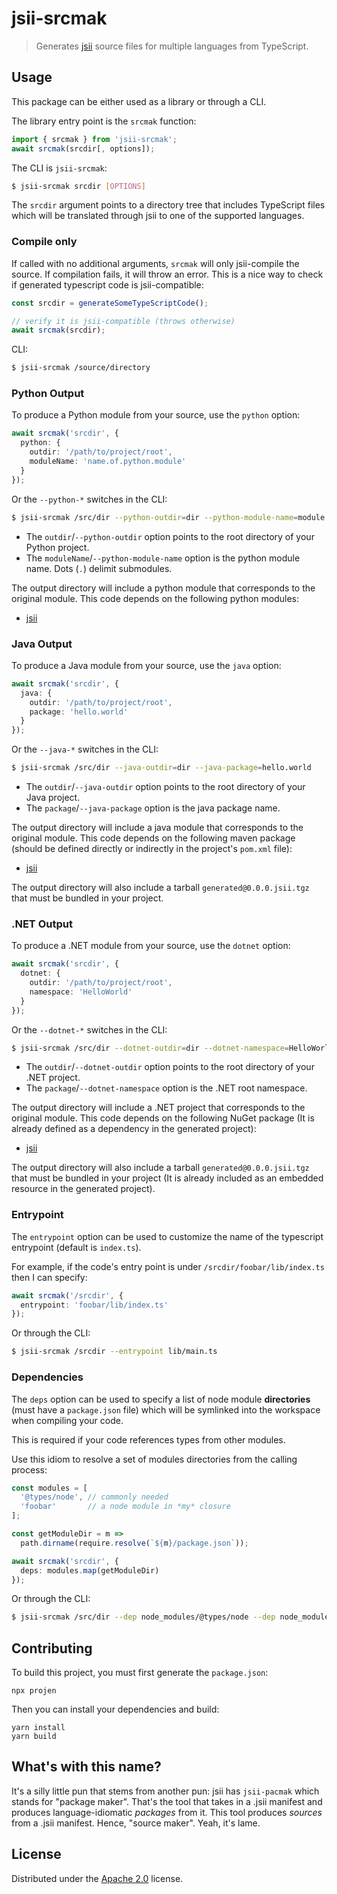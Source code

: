 # jsii-srcmak

> Generates [jsii] source files for multiple languages from TypeScript.

[jsii]: https://github.com/aws/jsii

## Usage

This package can be either used as a library or through a CLI.

The library entry point is the `srcmak` function:

```ts
import { srcmak } from 'jsii-srcmak';
await srcmak(srcdir[, options]);
```

The CLI is `jsii-srcmak`:

```bash
$ jsii-srcmak srcdir [OPTIONS]
```

The `srcdir` argument points to a directory tree that includes TypeScript files
which will be translated through jsii to one of the supported languages.

### Compile only

If called with no additional arguments, `srcmak` will only jsii-compile the source. If compilation fails, it will throw an error. This is a nice way to check if generated typescript code is jsii-compatible:

```ts
const srcdir = generateSomeTypeScriptCode();

// verify it is jsii-compatible (throws otherwise)
await srcmak(srcdir);
```

CLI:

```bash
$ jsii-srcmak /source/directory
```

### Python Output

To produce a Python module from your source, use the `python` option:

```ts
await srcmak('srcdir', {
  python: {
    outdir: '/path/to/project/root',
    moduleName: 'name.of.python.module'
  }
});
```

Or the `--python-*` switches in the CLI:

```bash
$ jsii-srcmak /src/dir --python-outdir=dir --python-module-name=module.name
```

* The `outdir`/`--python-outdir` option points to the root directory of your Python project.
* The `moduleName`/`--python-module-name` option is the python module name. Dots (`.`) delimit submodules.

The output directory will include a python module that corresponds to the
original module. This code depends on the following python modules:

- [jsii](https://pypi.org/project/jsii/)

### Java Output

To produce a Java module from your source, use the `java` option:

```ts
await srcmak('srcdir', {
  java: {
    outdir: '/path/to/project/root',
    package: 'hello.world'
  }
});
```

Or the `--java-*` switches in the CLI:

```bash
$ jsii-srcmak /src/dir --java-outdir=dir --java-package=hello.world
```

* The `outdir`/`--java-outdir` option points to the root directory of your Java project.
* The `package`/`--java-package` option is the java package name.

The output directory will include a java module that corresponds to the
original module. This code depends on the following maven package (should be defined directly or indirectly in the project's `pom.xml` file):

- [jsii](https://mvnrepository.com/artifact/software.amazon.jsii)

The output directory will also include a tarball `generated@0.0.0.jsii.tgz` that must be bundled in your project.

### .NET Output

To produce a .NET module from your source, use the `dotnet` option:

```ts
await srcmak('srcdir', {
  dotnet: {
    outdir: '/path/to/project/root',
    namespace: 'HelloWorld'
  }
});
```

Or the `--dotnet-*` switches in the CLI:

```bash
$ jsii-srcmak /src/dir --dotnet-outdir=dir --dotnet-namespace=HelloWorld
```

* The `outdir`/`--dotnet-outdir` option points to the root directory of your .NET project.
* The `package`/`--dotnet-namespace` option is the .NET root namespace.

The output directory will include a .NET project that corresponds to the
original module. This code depends on the following NuGet package (It is already defined as a dependency in the generated project):

- [jsii](https://www.nuget.org/packages/Amazon.JSII.Runtime/)

The output directory will also include a tarball `generated@0.0.0.jsii.tgz` that must be bundled in your project (It is already included as an embedded resource in the generated project).

### Entrypoint

The `entrypoint` option can be used to customize the name of the typescript entrypoint (default is `index.ts`).

For example, if the code's entry point is under `/srcdir/foobar/lib/index.ts` then I can specify:

```ts
await srcmak('/srcdir', {
  entrypoint: 'foobar/lib/index.ts'
});
```

Or through the CLI:

```bash
$ jsii-srcmak /srcdir --entrypoint lib/main.ts
```

### Dependencies

The `deps` option can be used to specify a list of node module **directories** (must have a `package.json` file) which will be symlinked into the workspace when compiling your code.

This is required if your code references types from other modules.

Use this idiom to resolve a set of modules directories from the calling process:

```ts
const modules = [
  '@types/node', // commonly needed
  'foobar'       // a node module in *my* closure
];

const getModuleDir = m =>
  path.dirname(require.resolve(`${m}/package.json`));

await srcmak('srcdir', {
  deps: modules.map(getModuleDir)
});
```

Or through the CLI:

```bash
$ jsii-srcmak /src/dir --dep node_modules/@types/node --dep node_modules/constructs
```

## Contributing

To build this project, you must first generate the `package.json`:

```
npx projen
```

Then you can install your dependencies and build:

```
yarn install
yarn build
```

## What's with this name?

It's a silly little pun that stems from another pun: jsii has `jsii-pacmak`
which stands for "package maker". That's the tool that takes in a .jsii manifest
and produces language-idiomatic *packages* from it. This tool produces *sources*
from a .jsii manifest. Hence, "source maker". Yeah, it's lame.

## License

Distributed under the [Apache 2.0](./LICENSE) license.
